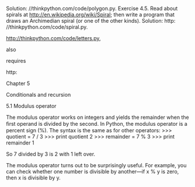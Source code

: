 Solution: //thinkpython.com/code/polygon.py. Exercise 4.5. Read about spirals at http://en.wikipedia.org/wiki/Spiral; then write a program that draws an Archimedian spiral (or one of the other kinds). Solution: http: //thinkpython.com/code/spiral.py.

http://thinkpython.com/code/letters.py,

also

requires

http:

Chapter 5

Conditionals and recursion

5.1 Modulus operator

The modulus operator works on integers and yields the remainder when the ﬁrst operand is divided by the second. In Python, the modulus operator is a percent sign (%). The syntax is the same as for other operators: >>> quotient = 7 / 3 >>> print quotient 2 >>> remainder = 7 % 3 >>> print remainder 1

So 7 divided by 3 is 2 with 1 left over.

The modulus operator turns out to be surprisingly useful. For example, you can check whether one number is divisible by another—if x % y is zero, then x is divisible by y.